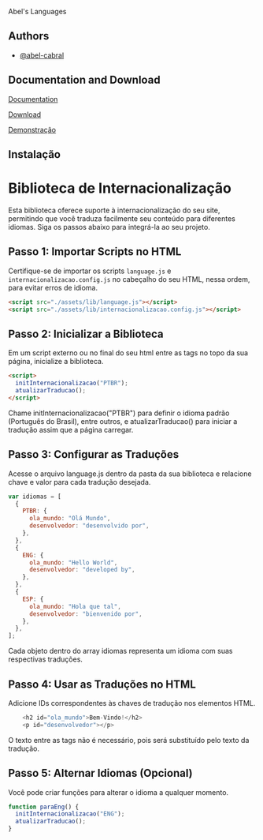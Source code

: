 Abel's Languages
## Authors

- [@abel-cabral](https://www.github.com/abel-cabral)

## Documentation and Download

[Documentation](https://linktodocumentation)

[Download](https://github.com/abel-cabral/Internacionalizacao/releases)

[Demonstração](https://abel-cabral.github.io/abel-s-languages)

## Instalação

# Biblioteca de Internacionalização

Esta biblioteca oferece suporte à internacionalização do seu site, permitindo que você traduza facilmente seu conteúdo para diferentes idiomas. Siga os passos abaixo para integrá-la ao seu projeto.

## Passo 1: Importar Scripts no HTML

Certifique-se de importar os scripts `language.js` e `internacionalizacao.config.js` no cabeçalho do seu HTML, nessa ordem, para evitar erros de idioma.

```html
<script src="./assets/lib/language.js"></script>
<script src="./assets/lib/internacionalizacao.config.js"></script>
```

## Passo 2: Inicializar a Biblioteca

Em um script externo ou no final do seu html entre as tags <script></script>no topo da sua página, inicialize a biblioteca.

```html
<script>
  initInternacionalizacao("PTBR");
  atualizarTraducao();
</script>
```

Chame initInternacionalizacao("PTBR") para definir o idioma padrão (Português do Brasil), entre outros, e atualizarTraducao() para iniciar a tradução assim que a página carregar.

## Passo 3: Configurar as Traduções

Acesse o arquivo language.js dentro da pasta da sua biblioteca e relacione chave e valor para cada tradução desejada.

```javascript
var idiomas = [
  {
    PTBR: {
      ola_mundo: "Olá Mundo",
      desenvolvedor: "desenvolvido por",
    },
  },
  {
    ENG: {
      ola_mundo: "Hello World",
      desenvolvedor: "developed by",
    },
  },
  {
    ESP: {
      ola_mundo: "Hola que tal",
      desenvolvedor: "bienvenido por",
    },
  },
];
```

Cada objeto dentro do array idiomas representa um idioma com suas respectivas traduções.

## Passo 4: Usar as Traduções no HTML

Adicione IDs correspondentes às chaves de tradução nos elementos HTML.

```javascript
    <h2 id="ola_mundo">Bem-Vindo!</h2>
    <p id="desenvolvedor"></p>
```

O texto entre as tags não é necessário, pois será substituído pelo texto da tradução.

## Passo 5: Alternar Idiomas (Opcional)

Você pode criar funções para alterar o idioma a qualquer momento.

```javascript
function paraEng() {
  initInternacionalizacao("ENG");
  atualizarTraducao();
}
```
